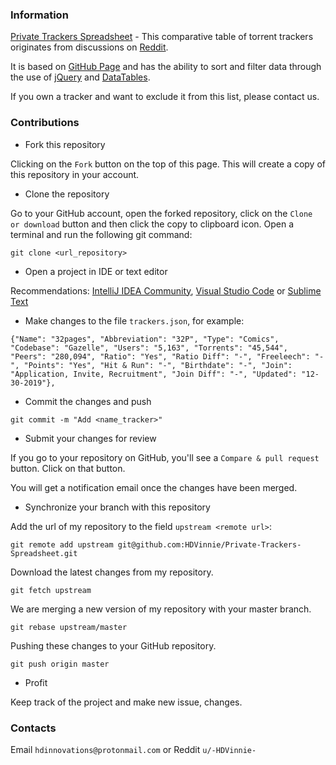 ### Information

[Private Trackers Spreadsheet](https://hdvinnie.github.io/Private-Trackers-Spreadsheet/) - This comparative table of torrent trackers originates from discussions on [Reddit](https://www.reddit.com/r/trackers/comments/ehd7oy/new_private_trackers_spreadsheet/). 

It is based on [GitHub Page](https://pages.github.com) and has the ability to sort and filter data through the use of [jQuery](https://jquery.com) and [DataTables](https://datatables.net).

If you own a tracker and want to exclude it from this list, please contact us.

### Contributions

* Fork this repository

Clicking on the `Fork` button on the top of this page. This will create a copy of this repository in your account.

* Clone the repository

Go to your GitHub account, open the forked repository, click on the `Clone or download` button and then click the copy to clipboard icon. Open a terminal and run the following git command:

`git clone <url_repository>`

* Open a project in IDE or text editor

Recommendations: [IntelliJ IDEA Community](https://www.jetbrains.com/idea/), [Visual Studio Code](https://code.visualstudio.com) or [Sublime Text](https://www.sublimetext.com)

* Make changes to the file `trackers.json`, for example:

`{"Name": "32pages", "Abbreviation": "32P", "Type": "Comics", "Codebase": "Gazelle", "Users": "5,163", "Torrents": "45,544", "Peers": "280,094", "Ratio": "Yes", "Ratio Diff": "-", "Freeleech": "-", "Points": "Yes", "Hit & Run": "-", "Birthdate": "-", "Join": "Application, Invite, Recruitment", "Join Diff": "-", "Updated": "12-30-2019"},`
* Commit the changes and push

`git commit -m "Add <name_tracker>"`

* Submit your changes for review

If you go to your repository on GitHub, you'll see a `Compare & pull request` button. Click on that button.

You will get a notification email once the changes have been merged.

* Synchronize your branch with this repository

Add the url of my repository to the field `upstream <remote url>`:

`git remote add upstream git@github.com:HDVinnie/Private-Trackers-Spreadsheet.git`

Download the latest changes from my repository.

`git fetch upstream`

We are merging a new version of my repository with your master branch.

`git rebase upstream/master`

Pushing these changes to your GitHub repository.

`git push origin master`

* Profit

Keep track of the project and make new issue, changes.

### Contacts

Email `hdinnovations@protonmail.com` or Reddit `u/-HDVinnie-`
